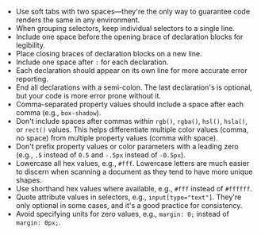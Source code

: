 - Use soft tabs with two spaces&mdash;they're the only way to guarantee code renders the same in any environment.
- When grouping selectors, keep individual selectors to a single line.
- Include one space before the opening brace of declaration blocks for legibility.
- Place closing braces of declaration blocks on a new line.
- Include one space after `:` for each declaration.
- Each declaration should appear on its own line for more accurate error reporting.
- End all declarations with a semi-colon. The last declaration's is optional, but your code is more error prone without it.
- Comma-separated property values should include a space after each comma (e.g., `box-shadow`).
- Don't include spaces after commas *within* `rgb()`, `rgba()`, `hsl()`, `hsla()`, or `rect()` values. This helps differentiate multiple color values (comma, no space) from multiple property values (comma with space).
- Don't prefix property values or color parameters with a leading zero (e.g., `.5` instead of `0.5` and `-.5px` instead of `-0.5px`).
- Lowercase all hex values, e.g., `#fff`. Lowercase letters are much easier to discern when scanning a document as they tend to have more unique shapes.
- Use shorthand hex values where available, e.g., `#fff` instead of `#ffffff`.
- Quote attribute values in selectors, e.g., `input[type="text"]`. They're only optional in some cases, and it's a good practice for consistency.
- Avoid specifying units for zero values, e.g., `margin: 0;` instead of `margin: 0px;`.